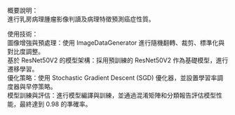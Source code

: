 概要說明：<br>
進行乳房病理腫瘤影像判讀及病理特徵預測癌症性質。<br>

使用技術：<br>
圖像增強與預處理：使用 ImageDataGenerator 進行隨機翻轉、裁剪、標準化與對比度調整。<br>
基於 ResNet50V2 的模型架構：採用預訓練的 ResNet50V2 作為基礎模型，進行遷移學習。<br>
優化策略：使用 Stochastic Gradient Descent (SGD) 優化器，並設置學習率調度器與早停策略。<br>
模型訓練與評估：進行模型編譯與訓練，並通過混淆矩陣和分類報告評估模型性能，最終達到 0.98 的準確率。<br>
